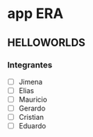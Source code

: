 # app ERA
## HELLOWORLDS
### Integrantes
- [ ] Jimena
- [ ] Elias
- [ ] Mauricio
- [ ] Gerardo
- [ ] Cristian
- [ ] Eduardo
